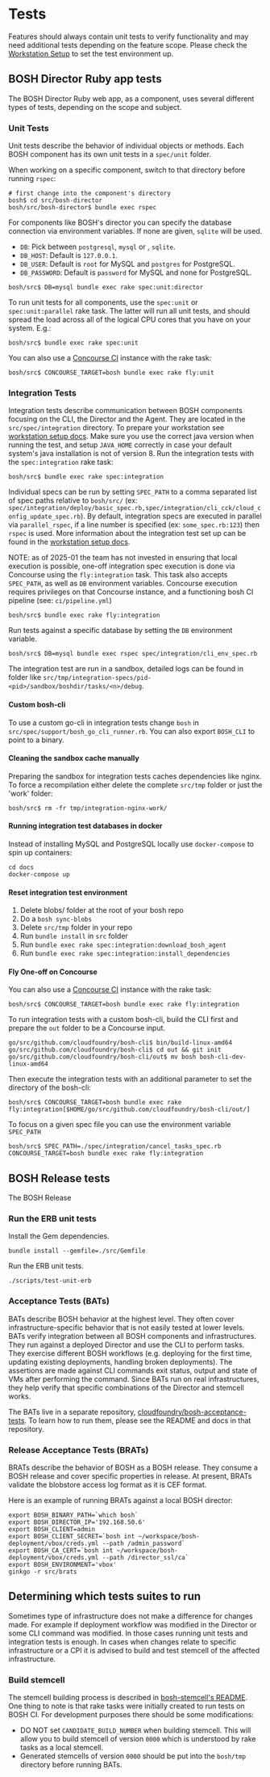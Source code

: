 # Tests

Features should always contain unit tests to verify functionality and may need additional tests depending on the feature scope. Please check the [Workstation Setup](workstation_setup.md) to set the test environment up.


## BOSH Director Ruby app tests

The BOSH Director Ruby web app, as a component, uses several different types
of tests, depending on the scope and subject.


### Unit Tests

Unit tests describe the behavior of individual objects or methods. Each BOSH component has its own unit tests in a `spec/unit` folder.

When working on a specific component, switch to that directory before running `rspec`:

```
# first change into the component's directory
bosh$ cd src/bosh-director
bosh/src/bosh-director$ bundle exec rspec
```

For components like BOSH's director you can specify the database connection via environment variables. If none are given, `sqlite` will be used.

- `DB`: Pick between `postgresql`, `mysql` or , `sqlite`.
- `DB_HOST`: Default is `127.0.0.1`.
- `DB_USER`: Default is `root` for MySQL and `postgres` for PostgreSQL.
- `DB_PASSWORD`: Default is `password` for MySQL and none for PostgreSQL.

```
bosh/src$ DB=mysql bundle exec rake spec:unit:director
```

To run unit tests for all components, use the `spec:unit` or `spec:unit:parallel` rake task. The latter will run all unit tests, and should spread the load across all of the logical CPU cores that you have on your system. E.g.:

```
bosh/src$ bundle exec rake spec:unit
```


You can also use a [Concourse CI](https://concourse.ci/) instance with the rake task:

```
bosh/src$ CONCOURSE_TARGET=bosh bundle exec rake fly:unit
```

### Integration Tests

Integration tests describe communication between BOSH components focusing on the CLI, the Director and the Agent. They are located in the `src/spec/integration` directory. To prepare your workstation see [workstation setup docs](workstation_setup.md). Make sure you use the correct java version when running the test, and setup `JAVA_HOME` correctly in case your default system's java installation is not of version 8. Run the integration tests with the `spec:integration` rake task:

```
bosh/src$ bundle exec rake spec:integration
```

Individual specs can be run by setting `SPEC_PATH` to a comma separated list of spec paths relative to `bosh/src/` (ex: `spec/integration/deploy/basic_spec.rb,spec/integration/cli_cck/cloud_config_update_spec.rb`). By default, integration specs are executed in parallel via `parallel_rspec`, if a line number is specified (ex: `some_spec.rb:123`) then `rspec` is used. More information about the integration test set up can  be found in the [workstation setup docs](workstation_setup.md).

NOTE: as of 2025-01 the team has not invested in ensuring that local execution is possible, one-off integration spec execution is done via Concourse using the `fly:integration` task. This task also accepts `SPEC_PATH`, as well as `DB` environment variables. Concourse execution requires privileges on that Concourse instance, and a functioning bosh CI pipeline (see: `ci/pipeline.yml`)

```
bosh/src$ bundle exec rake fly:integration
```

Run tests against a specific database by setting the `DB` environment variable.

```
bosh/src$ DB=mysql bundle exec rspec spec/integration/cli_env_spec.rb
```

The integration test are run in a sandbox, detailed logs can be found in folder like `src/tmp/integration-specs/pid-<pid>/sandbox/boshdir/tasks/<n>/debug`.

#### Custom bosh-cli

To use a custom go-cli in integration tests change `bosh` in  `src/spec/support/bosh_go_cli_runner.rb`.
You can also export `BOSH_CLI` to point to a binary.

#### Cleaning the sandbox cache manually

Preparing the sandbox for integration tests caches dependencies like nginx.
To force a recompilation either delete the complete `src/tmp` folder or just the 'work' folder:

```
bosh/src$ rm -fr tmp/integration-nginx-work/
```

#### Running integration test databases in docker

Instead of installing MySQL and PostgreSQL locally use `docker-compose` to spin up containers:

```
cd docs
docker-compose up
```

#### Reset integration test environment

1. Delete blobs/ folder at the root of your bosh repo
2. Do a `bosh sync-blobs`
3. Delete `src/tmp` folder in your repo
4. Run `bundle install` in `src` folder
5. Run `bundle exec rake spec:integration:download_bosh_agent`
6. Run `bundle exec rake spec:integration:install_dependencies`

#### Fly One-off on Concourse

You can also use a [Concourse CI](https://concourse.ci/) instance with the rake task:

```
bosh/src$ CONCOURSE_TARGET=bosh bundle exec rake fly:integration
```

To run integration tests with a custom bosh-cli, build the CLI first and prepare the `out` folder to be a Concourse input.

```
go/src/github.com/cloudfoundry/bosh-cli$ bin/build-linux-amd64
go/src/github.com/cloudfoundry/bosh-cli$ cd out && git init
go/src/github.com/cloudfoundry/bosh-cli/out$ mv bosh bosh-cli-dev-linux-amd64
```

Then execute the integration tests with an additional parameter to set the
directory of the bosh-cli:

```
bosh/src$ CONCOURSE_TARGET=bosh bundle exec rake fly:integration[$HOME/go/src/github.com/cloudfoundry/bosh-cli/out/]
```

To focus on a given spec file you can use the environment variable `SPEC_PATH`

```
bosh/src$ SPEC_PATH=./spec/integration/cancel_tasks_spec.rb CONCOURSE_TARGET=bosh bundle exec rake fly:integration
```


## BOSH Release tests

The BOSH Release

### Run the ERB unit tests

Install the Gem dependencies.
```
bundle install --gemfile=./src/Gemfile
```

Run the ERB unit tests.
```
./scripts/test-unit-erb
```

### Acceptance Tests (BATs)

BATs describe BOSH behavior at the highest level. They often cover infrastructure-specific behavior that is not easily tested at lower levels. BATs verify integration between all BOSH components and infrastructures. They run against a deployed Director and use the CLI to perform tasks. They exercise different BOSH workflows (e.g. deploying for the first time, updating existing deployments, handling broken deployments). The assertions are made against CLI commands exit status, output and state of VMs after performing the command. Since BATs run on real infrastructures, they help verify that specific combinations of the Director and stemcell works.

The BATs live in a separate repository, [cloudfoundry/bosh-acceptance-tests](https://github.com/cloudfoundry/bosh-acceptance-tests). To learn how to run them, please see the README and docs in that repository.

### Release Acceptance Tests (BRATs)

BRATs describe the behavior of BOSH as a BOSH release. They consume a BOSH release and cover specific properties in release. At present, BRATs validate the blobstore access log format as it is CEF format.

Here is an example of running BRATs against a local BOSH director:
```
export BOSH_BINARY_PATH=`which bosh`
export BOSH_DIRECTOR_IP='192.168.50.6'
export BOSH_CLIENT=admin
export BOSH_CLIENT_SECRET=`bosh int ~/workspace/bosh-deployment/vbox/creds.yml --path /admin_password`
export BOSH_CA_CERT=`bosh int ~/workspace/bosh-deployment/vbox/creds.yml --path /director_ssl/ca`
export BOSH_ENVIRONMENT='vbox'
ginkgo -r src/brats
```

## Determining which tests suites to run

Sometimes type of infrastructure does not make a difference for changes made. For example if deployment workflow was modified in the Director or some CLI command was modified. In those cases running unit tests and integration tests is enough. In cases when changes relate to specific infrastructure or a CPI it is advised to build and test stemcell of the affected infrastructure.

### Build stemcell

The stemcell building process is described in [bosh-stemcell's README](https://github.com/cloudfoundry/bosh-linux-stemcell-builder). One thing to note is that rake tasks were initially created to run tests on BOSH CI. For development purposes there should be some modifications:

* DO NOT set `CANDIDATE_BUILD_NUMBER` when building stemcell. This will allow you to build stemcell of version `0000` which is understood by rake tasks as a local stemcell.
* Generated stemcells of version `0000` should be put into the `bosh/tmp` directory before running BATs.
